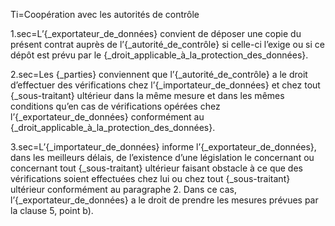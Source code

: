 Ti=Coopération avec les autorités de contrôle

1.sec=L’{_exportateur_de_données} convient de déposer une copie du présent contrat auprès de l’{_autorité_de_contrôle} si celle-ci l’exige ou si ce dépôt est prévu par le {_droit_applicable_à_la_protection_des_données}.

2.sec=Les {_parties} conviennent que l’{_autorité_de_contrôle} a le droit d’effectuer des vérifications chez l’{_importateur_de_données} et chez tout {_sous-traitant} ultérieur dans la même mesure et dans les mêmes conditions qu’en cas de vérifications opérées chez l’{_exportateur_de_données} conformément au {_droit_applicable_à_la_protection_des_données}.

3.sec=L’{_importateur_de_données} informe l’{_exportateur_de_données}, dans les meilleurs délais, de l’existence d’une législation le concernant ou concernant tout {_sous-traitant} ultérieur faisant obstacle à ce que des vérifications soient effectuées chez lui ou chez tout {_sous-traitant} ultérieur conformément au paragraphe 2. Dans ce cas, l’{_exportateur_de_données} a le droit de prendre les mesures prévues par la clause 5, point b).
